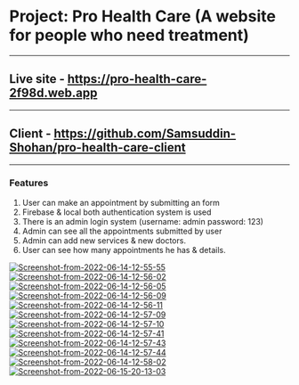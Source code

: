 # Project: Pro Health Care (A website for people who need treatment)

---

## Live site - https://pro-health-care-2f98d.web.app

---

## Client - https://github.com/Samsuddin-Shohan/pro-health-care-client

---

### Features

1. User can make an appointment by submitting an form
2. Firebase & local both authentication system is used
3. There is an admin login system (username: admin password: 123)
4. Admin can see all the appointments submitted by user
5. Admin can add new services & new doctors.
6. User can see how many appointments he has & details.

<a href="https://ibb.co/0c2RqDy"><img src="https://i.ibb.co/Cz83B1K/Screenshot-from-2022-06-14-12-55-55.png" alt="Screenshot-from-2022-06-14-12-55-55" border="0"></a>
<a href="https://ibb.co/7bWDXDL"><img src="https://i.ibb.co/3kNb7bQ/Screenshot-from-2022-06-14-12-56-02.png" alt="Screenshot-from-2022-06-14-12-56-02" border="0"></a>
<a href="https://ibb.co/chqZ7Vg"><img src="https://i.ibb.co/whtPxj0/Screenshot-from-2022-06-14-12-56-05.png" alt="Screenshot-from-2022-06-14-12-56-05" border="0"></a>
<a href="https://ibb.co/2StgQ1w"><img src="https://i.ibb.co/f9p45zb/Screenshot-from-2022-06-14-12-56-09.png" alt="Screenshot-from-2022-06-14-12-56-09" border="0"></a>
<a href="https://ibb.co/pv5vjnX"><img src="https://i.ibb.co/vxRx4Dz/Screenshot-from-2022-06-14-12-56-11.png" alt="Screenshot-from-2022-06-14-12-56-11" border="0"></a>
<a href="https://ibb.co/tZZdG8q"><img src="https://i.ibb.co/VHHK12g/Screenshot-from-2022-06-14-12-57-09.png" alt="Screenshot-from-2022-06-14-12-57-09" border="0"></a>
<a href="https://ibb.co/qgjvk1B"><img src="https://i.ibb.co/092xhJq/Screenshot-from-2022-06-14-12-57-10.png" alt="Screenshot-from-2022-06-14-12-57-10" border="0"></a>
<a href="https://ibb.co/h2nYCgb"><img src="https://i.ibb.co/kqrmMGj/Screenshot-from-2022-06-14-12-57-41.png" alt="Screenshot-from-2022-06-14-12-57-41" border="0"></a>
<a href="https://ibb.co/hBzfVWX"><img src="https://i.ibb.co/n7JCjc3/Screenshot-from-2022-06-14-12-57-43.png" alt="Screenshot-from-2022-06-14-12-57-43" border="0"></a>
<a href="https://ibb.co/r5G3pBp"><img src="https://i.ibb.co/TPB10Q0/Screenshot-from-2022-06-14-12-57-44.png" alt="Screenshot-from-2022-06-14-12-57-44" border="0"></a>
<a href="https://ibb.co/gVLxWq6"><img src="https://i.ibb.co/0tRx94Q/Screenshot-from-2022-06-14-12-58-02.png" alt="Screenshot-from-2022-06-14-12-58-02" border="0"></a>
<a href="https://ibb.co/X35h43V"><img src="https://i.ibb.co/fnNhSnQ/Screenshot-from-2022-06-15-20-13-03.png" alt="Screenshot-from-2022-06-15-20-13-03" border="0"></a>
